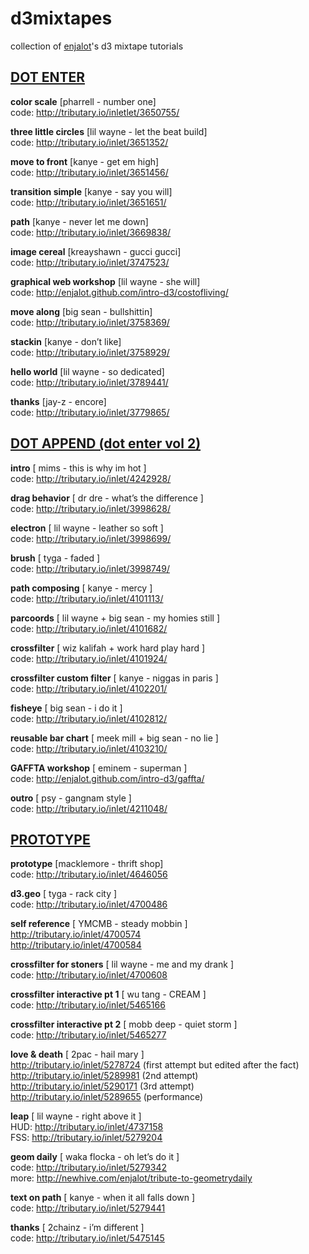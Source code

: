 d3mixtapes
==========

collection of [enjalot](https://twitter.com/enjalot)'s d3 mixtape tutorials

## [DOT ENTER](http://www.youtube.com/playlist?list=PLI_sHchSmdCDLfLl5uTnsaRB54tDlRubK)
__color scale__ [pharrell - number one]  
code: http://tributary.io/inletlet/3650755/

__three little circles__ [lil wayne - let the beat build]  
code: http://tributary.io/inlet/3651352/

__move to front__ [kanye - get em high]  
code: http://tributary.io/inlet/3651456/  

__transition simple__ [kanye - say you will]  
code: http://tributary.io/inlet/3651651/

__path__ [kanye - never let me down]  
code: http://tributary.io/inlet/3669838/

__image cereal__ [kreayshawn - gucci gucci]  
code: http://tributary.io/inlet/3747523/

__graphical web workshop__ [lil wayne - she will]  
code: http://enjalot.github.com/intro-d3/costofliving/

__move along__ [big sean - bullshittin]  
code: http://tributary.io/inlet/3758369/

__stackin__ [kanye - don’t like]  
code: http://tributary.io/inlet/3758929/

__hello world__ [lil wayne - so dedicated]  
code: http://tributary.io/inlet/3789441/

__thanks__ [jay-z - encore]  
code: http://tributary.io/inlet/3779865/

## [DOT APPEND (dot enter vol 2)](http://www.youtube.com/playlist?list=PLI_sHchSmdCC2Yg2IXzhGUc2V6dfZK_dV)

__intro__ [ mims - this is why im hot ]  
code: http://tributary.io/inlet/4242928/

__drag behavior__ [ dr dre - what’s the difference ]  
code: http://tributary.io/inlet/3998628/

__electron__ [ lil wayne - leather so soft ]  
code: http://tributary.io/inlet/3998699/

__brush__ [ tyga - faded ]  
code: http://tributary.io/inlet/3998749/

__path composing__ [ kanye - mercy ]  
code: http://tributary.io/inlet/4101113/

__parcoords__ [ lil wayne + big sean - my homies still ]  
code: http://tributary.io/inlet/4101682/

__crossfilter__ [ wiz kalifah + work hard play hard ]  
code: http://tributary.io/inlet/4101924/

__crossfilter custom filter__ [ kanye - niggas in paris ]  
code: http://tributary.io/inlet/4102201/

__fisheye__ [ big sean - i do it ]  
code: http://tributary.io/inlet/4102812/

__reusable bar chart__ [ meek mill + big sean - no lie ]  
code: http://tributary.io/inlet/4103210/

__GAFFTA workshop__ [ eminem - superman ]  
code: http://enjalot.github.com/intro-d3/gaffta/

__outro__ [ psy - gangnam style ]  
code: http://tributary.io/inlet/4211048/

## [PROTOTYPE](http://www.youtube.com/playlist?list=PLI_sHchSmdCBa3CrSwobdZWU-tV_ZeaCO)

__prototype__ [macklemore - thrift shop]  
code: http://tributary.io/inlet/4646056

__d3.geo__ [ tyga - rack city ]  
code: http://tributary.io/inlet/4700486

__self reference__ [ YMCMB - steady mobbin ]  
http://tributary.io/inlet/4700574  
http://tributary.io/inlet/4700584  

__crossfilter for stoners__ [ lil wayne - me and my drank ]  
code: http://tributary.io/inlet/4700608

__crossfilter interactive pt 1__ [ wu tang - CREAM ]  
code: http://tributary.io/inlet/5465166  

__crossfilter interactive pt 2__ [ mobb deep - quiet storm ]  
code: http://tributary.io/inlet/5465277  

__love & death__ [ 2pac - hail mary ]  
http://tributary.io/inlet/5278724 (first attempt but edited after the fact)  
http://tributary.io/inlet/5289981 (2nd attempt)  
http://tributary.io/inlet/5290171 (3rd attempt)  
http://tributary.io/inlet/5289655 (performance)  

__leap__ [ lil wayne - right above it ]  
HUD: 	http://tributary.io/inlet/4737158  
FSS: http://tributary.io/inlet/5279204

__geom daily__ [ waka flocka - oh let’s do it ]  
code: http://tributary.io/inlet/5279342  
more: http://newhive.com/enjalot/tribute-to-geometrydaily

__text on path__ [ kanye - when it all falls down ]  
code: http://tributary.io/inlet/5279441

__thanks__ [ 2chainz - i’m different ]  
code: http://tributary.io/inlet/5475145

